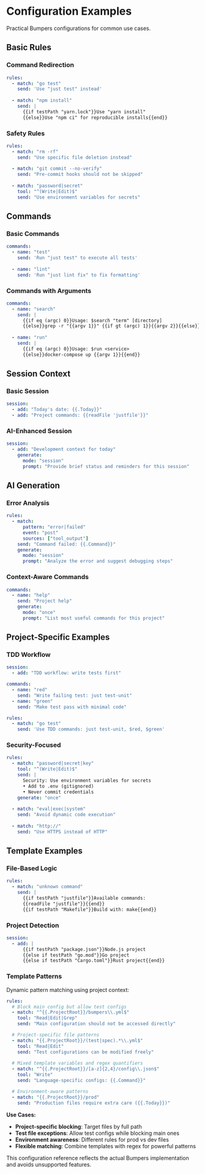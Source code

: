# Configuration Examples

Practical Bumpers configurations for common use cases.

## Basic Rules

### Command Redirection
```yaml
rules:
  - match: "go test"
    send: 'Use "just test" instead'
    
  - match: "npm install"
    send: |
      {{if testPath "yarn.lock"}}Use "yarn install"
      {{else}}Use "npm ci" for reproducible installs{{end}}
```

### Safety Rules
```yaml
rules:
  - match: "rm -rf"
    send: "Use specific file deletion instead"
    
  - match: "git commit --no-verify"
    send: "Pre-commit hooks should not be skipped"
    
  - match: "password|secret"
    tool: "^(Write|Edit)$"
    send: "Use environment variables for secrets"
```

## Commands

### Basic Commands
```yaml
commands:
  - name: "test"
    send: 'Run "just test" to execute all tests'
    
  - name: "lint"
    send: 'Run "just lint fix" to fix formatting'
```

### Commands with Arguments
```yaml
commands:
  - name: "search"
    send: |
      {{if eq (argc) 0}}Usage: $search "term" [directory]
      {{else}}grep -r "{{argv 1}}" {{if gt (argc) 1}}{{argv 2}}{{else}}.{{end}}{{end}}
      
  - name: "run"
    send: |
      {{if eq (argc) 0}}Usage: $run <service>
      {{else}}docker-compose up {{argv 1}}{{end}}
```

## Session Context

### Basic Session
```yaml
session:
  - add: "Today's date: {{.Today}}"
  - add: "Project commands: {{readFile 'justfile'}}"
```

### AI-Enhanced Session
```yaml
session:
  - add: "Development context for today"
    generate:
      mode: "session"
      prompt: "Provide brief status and reminders for this session"
```

## AI Generation

### Error Analysis
```yaml
rules:
  - match:
      pattern: "error|failed"
      event: "post"
      sources: ["tool_output"]
    send: "Command failed: {{.Command}}"
    generate:
      mode: "session"
      prompt: "Analyze the error and suggest debugging steps"
```

### Context-Aware Commands
```yaml
commands:
  - name: "help"
    send: "Project help"
    generate:
      mode: "once"
      prompt: "List most useful commands for this project"
```

## Project-Specific Examples

### TDD Workflow
```yaml
session:
  - add: "TDD workflow: write tests first"

commands:
  - name: "red"
    send: "Write failing test: just test-unit"
  - name: "green"
    send: "Make test pass with minimal code"

rules:
  - match: "go test"
    send: 'Use TDD commands: just test-unit, $red, $green'
```

### Security-Focused
```yaml
rules:
  - match: "password|secret|key"
    tool: "^(Write|Edit)$"
    send: |
      Security: Use environment variables for secrets
      • Add to .env (gitignored)
      • Never commit credentials
    generate: "once"
    
  - match: "eval|exec|system"
    send: "Avoid dynamic code execution"
    
  - match: "http://"
    send: "Use HTTPS instead of HTTP"
```

## Template Examples

### File-Based Logic
```yaml
rules:
  - match: "unknown command"
    send: |
      {{if testPath "justfile"}}Available commands:
      {{readFile "justfile"}}{{end}}
      {{if testPath "Makefile"}}Build with: make{{end}}
```

### Project Detection
```yaml
session:
  - add: |
      {{if testPath "package.json"}}Node.js project
      {{else if testPath "go.mod"}}Go project
      {{else if testPath "Cargo.toml"}}Rust project{{end}}
```

### Template Patterns

Dynamic pattern matching using project context:

```yaml
rules:
  # Block main config but allow test configs
  - match: "^{{.ProjectRoot}}/bumpers\\.yml$"
    tool: "Read|Edit|Grep"  
    send: "Main configuration should not be accessed directly"

  # Project-specific file patterns
  - match: "{{.ProjectRoot}}/(test|spec).*\\.yml$"
    tool: "Read|Edit"
    send: "Test configurations can be modified freely"
    
  # Mixed template variables and regex quantifiers
  - match: "^{{.ProjectRoot}}/[a-z]{2,4}/config\\.json$"
    tool: "Write"
    send: "Language-specific configs: {{.Command}}"

  # Environment-aware patterns  
  - match: "{{.ProjectRoot}}/prod"
    send: "Production files require extra care ({{.Today}})"
```

**Use Cases:**
- **Project-specific blocking**: Target files by full path
- **Test file exceptions**: Allow test configs while blocking main ones  
- **Environment awareness**: Different rules for prod vs dev files
- **Flexible matching**: Combine templates with regex for powerful patterns

This configuration reference reflects the actual Bumpers implementation and avoids unsupported features.